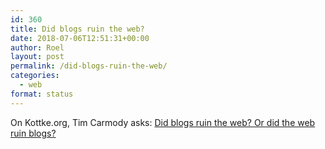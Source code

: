 ```yaml
---
id: 360
title: Did blogs ruin the web?
date: 2018-07-06T12:51:31+00:00
author: Roel
layout: post
permalink: /did-blogs-ruin-the-web/
categories:
  - web
format: status
---
```

On Kottke.org, Tim Carmody asks: [Did blogs ruin the web? Or did the web ruin blogs?](https://kottke.org/18/07/did-blogs-ruin-the-web-or-did-the-web-ruin-blogs)

